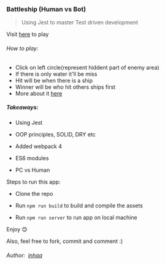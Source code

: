 ### Battleship (Human vs Bot)
> Using Jest to master Test driven development

Visit [here](https://b-ship.netlify.app/) to play

###### How to play:
 - Click on left circle(represent hiddent part of enemy area)
 - If there is only water it'll be miss
 - Hit will be when there is a ship
 - Winner will be who hit others ships first
 - More about it [here](https://en.wikipedia.org/wiki/Battleship_(game))

##### Takeaways:

-   Using Jest
    
-   OOP principles, SOLID, DRY etc
    
-   Added webpack 4
    
-   ES6 modules
    
-   PC vs Human
    
Steps to run this app:

 - Clone the repo

 - Run `npm run build` to build and compile the assets

 - Run `npm run server` to run app on local machine

Enjoy 😊

Also, feel free to fork, commit and comment :)

###### Author:  [inhaq](https://github.com/inhaq)
